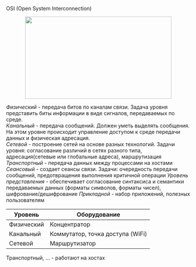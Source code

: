OSI (Open System Interconnection)

<div align="center">
  <img width="400" height="225" src="https://github.com/sxexesx/learn-backend/assets/23579498/78022165-3b50-42ec-982a-85c37be19996">
</div>

_Физический_ - передача битов по каналам связи. Задача уровня представить биты информации в виде сигналов, передаваемых по среде.     
_Канальный_ - передача сообщений. Должен уметь выделять сообщения. На этом уровне происходит управление доступом к среде передачи данных и физическая адресация.  
_Сетевой_ - построение сетей на основе разных технологий. Задачи уровня: согласование различий в сетях разного типа, адресация(сетевые или глобальные адреса), маршрутизация  
_Транспортный_ - передача данных между процессами на хостами
_Сеансовый_ - создает сеансы связи. Задачи: очередность передачи сообщений, предотвращения выполнения критичной операции
_Уровень представления_ - обеспечивает согласование синтаксиса и семантики передаваемых данных (форматы символов, форматы чисел), шифрование/дешифрование
_Прикладной_ - набор приложений, полезных пользователям

| Уровень    | Оборудование                     |
|------------|----------------------------------|
| Физический | Концентратор                     |
| Канальный  | Коммутатор, точка доступа (WiFi) |
| Сетевой    | Маршрутизатор                    |
Транспортный, ... - работают на хостах
